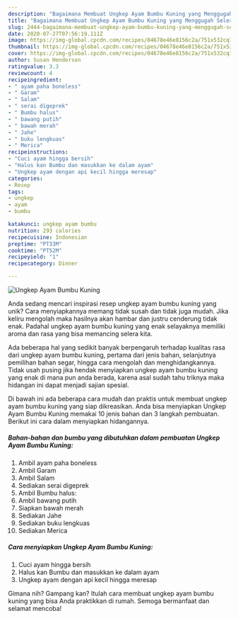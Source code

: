 ```yaml
---
description: "Bagaimana Membuat Ungkep Ayam Bumbu Kuning yang Menggugah Selera"
title: "Bagaimana Membuat Ungkep Ayam Bumbu Kuning yang Menggugah Selera"
slug: 2444-bagaimana-membuat-ungkep-ayam-bumbu-kuning-yang-menggugah-selera
date: 2020-07-27T07:56:19.111Z
image: https://img-global.cpcdn.com/recipes/04678e46e8156c2a/751x532cq70/ungkep-ayam-bumbu-kuning-foto-resep-utama.jpg
thumbnail: https://img-global.cpcdn.com/recipes/04678e46e8156c2a/751x532cq70/ungkep-ayam-bumbu-kuning-foto-resep-utama.jpg
cover: https://img-global.cpcdn.com/recipes/04678e46e8156c2a/751x532cq70/ungkep-ayam-bumbu-kuning-foto-resep-utama.jpg
author: Susan Henderson
ratingvalue: 3.3
reviewcount: 4
recipeingredient:
- " ayam paha boneless"
- " Garam"
- " Salam"
- " serai digeprek"
- " Bumbu halus"
- " bawang putih"
- " bawah merah"
- " Jahe"
- " buku lengkuas"
- " Merica"
recipeinstructions:
- "Cuci ayam hingga bersih"
- "Halus kan Bumbu dan masukkan ke dalam ayam"
- "Ungkep ayam dengan api kecil hingga meresap"
categories:
- Resep
tags:
- ungkep
- ayam
- bumbu

katakunci: ungkep ayam bumbu 
nutrition: 293 calories
recipecuisine: Indonesian
preptime: "PT33M"
cooktime: "PT52M"
recipeyield: "1"
recipecategory: Dinner

---
```



![Ungkep Ayam Bumbu Kuning](https://img-global.cpcdn.com/recipes/04678e46e8156c2a/751x532cq70/ungkep-ayam-bumbu-kuning-foto-resep-utama.jpg)

Anda sedang mencari inspirasi resep ungkep ayam bumbu kuning yang unik? Cara menyiapkannya memang tidak susah dan tidak juga mudah. Jika keliru mengolah maka hasilnya akan hambar dan justru cenderung tidak enak. Padahal ungkep ayam bumbu kuning yang enak selayaknya memiliki aroma dan rasa yang bisa memancing selera kita.

Ada beberapa hal yang sedikit banyak berpengaruh terhadap kualitas rasa dari ungkep ayam bumbu kuning, pertama dari jenis bahan, selanjutnya pemilihan bahan segar, hingga cara mengolah dan menghidangkannya. Tidak usah pusing jika hendak menyiapkan ungkep ayam bumbu kuning yang enak di mana pun anda berada, karena asal sudah tahu triknya maka hidangan ini dapat menjadi sajian spesial.




Di bawah ini ada beberapa cara mudah dan praktis untuk membuat ungkep ayam bumbu kuning yang siap dikreasikan. Anda bisa menyiapkan Ungkep Ayam Bumbu Kuning memakai 10 jenis bahan dan 3 langkah pembuatan. Berikut ini cara dalam menyiapkan hidangannya.

<!--inarticleads1-->

##### Bahan-bahan dan bumbu yang dibutuhkan dalam pembuatan Ungkep Ayam Bumbu Kuning:

1. Ambil  ayam paha boneless
1. Ambil  Garam
1. Ambil  Salam
1. Sediakan  serai digeprek
1. Ambil  Bumbu halus:
1. Ambil  bawang putih
1. Siapkan  bawah merah
1. Sediakan  Jahe
1. Sediakan  buku lengkuas
1. Sediakan  Merica




<!--inarticleads2-->

##### Cara menyiapkan Ungkep Ayam Bumbu Kuning:

1. Cuci ayam hingga bersih
1. Halus kan Bumbu dan masukkan ke dalam ayam
1. Ungkep ayam dengan api kecil hingga meresap




Gimana nih? Gampang kan? Itulah cara membuat ungkep ayam bumbu kuning yang bisa Anda praktikkan di rumah. Semoga bermanfaat dan selamat mencoba!
